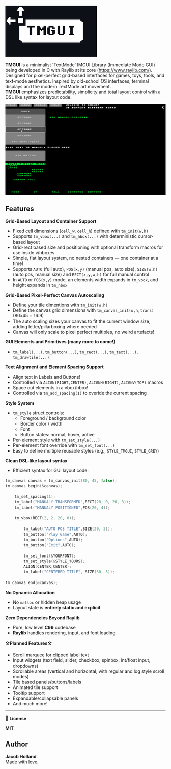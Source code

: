 
![TMGUI demo](LOGO.png)

**TMGUI** is a minimalist 'TextMode' IMGUI Library (Immediate Mode GUI) being developed in C with Raylib at its core (https://www.raylib.com/). Designed for pixel-perfect grid-based interfaces for games, toys, tools, and text-mode aesthetics. Inspired by old-school OS interfaces, terminal displays and the modern TextMode art movement.<br> 
**TMGUI** emphasizes predictability, simplicity and total layout control with a DSL like syntax for layout code.

![TMGUI demo](EXAMPLE.gif)

## Features
**Grid-Based Layout and Container Support**  
- Fixed cell dimensions (`cell_w`, `cell_h`) defined with `tm_init(w,h)` 
- Supports `tm_vbox(...)` and `tm_hbox(...)` with deterministic cursor-based layout 
- Grid-rect based size and positioning with optional transform macros for use inside v/hboxes  
- Simple, flat layout system, no nested containers — one container at a time! 
- Supports `AUTO` (full auto), `POS(x,y)` (manual pos, auto size), `SIZE(w,h)` (auto pos, manual size) and `RECT(x,y,w,h)` for full manual control
- In `AUTO` or `POS(x,y)` mode, an elements width expands in `tm_vbox`, and height expands in `tm_hbox`  

**Grid-Based Pixel-Perfect Canvas Autoscaling**
- Define your tile dimentions with `tm_init(w,h)` 
- Define the canvas grid dimensions with `tm_canvas_init(w,h,trans)` (80x45 = 16:9)
- The auto scaling sizes your canvas to fit the current window size, adding letter/pillarboxing where needed
- Canvas will only scale to pixel perfect multiples, no weird artefacts! 

**GUI Elements and Primitives (many more to come!)**  
- `tm_label(...)`, `tm_button(...)`, `tm_rect(...)`, `tm_text(...)`, `tm_drawtile(...)`  

**Text Alignment and Element Spacing Support**
- Align text in Labels and Buttons!  
- Controlled via `ALIGN(RIGHT,CENTER)`, `ALIGNH(RIGHT)`, `ALIGNV(TOP)` macros  
- Space out elements in a vbox/hbox!
- Controlled via `tm_add_spacing(1)` to overide the current spacing  

**Style System**  
- `tm_style` struct controls:
  - Foreground / background color
  - Border color / width
  - Font
  - Button states: normal, hover, active
- Per-element style with `tm_set_style(...)`
- Per-element font override with `tm_set_font(...)`
- Easy to define multiple reusable styles (e.g., `STYLE_TMGUI`, `STYLE_GREY`)

**Clean DSL-like layout syntax**  
- Efficient syntax for GUI layout code:  
  
```c
tm_canvas canvas = tm_canvas_init(80, 45, false);
tm_canvas_begin(&canvas);

    tm_set_spacing(1);
	tm_label("MANUALY TRANSFORMED",RECT(20, 0, 20, 3));
	tm_label("MANUALY POSITIONED",POS(20, 4));

	tm_vbox(RECT(2, 2, 20, 0));

		tm_label("AUTO POS TITLE",SIZE(20, 3));
		tm_button("Play Game",AUTO);
		tm_button("Options",AUTO);
		tm_button("Exit",AUTO);

		tm_set_font(&YOURFONT);
		tm_set_style(&STYLE_YOURS);
		ALIGN(CENTER,CENTER);
		tm_label("CENTERED TITLE", SIZE(30, 3));

tm_canvas_end(&canvas);
```
**No Dynamic Allocation**
- No `malloc` or hidden heap usage
- Layout state is **entirely static and explicit**

**Zero Dependencies Beyond Raylib**
- Pure, low level **C99** codebase
- **Raylib** handles rendering, input, and font loading

🛠️**Planned Features**🛠️

-  Scroll marquee for clipped label text  
-  Input widgets (text field, slider, checkbox, spinbox, int/float input, dropdowns)
-  Scrollable areas (vertical and horizontal, with regular and log style scroll modes)
-  Tile based panels/buttons/labels
-  Animated tile support
-  Tooltip support
-  Expandable/collapsable panels
-  And much more!

---

📄 **License**

**MIT**

## Author

**Jacob Holland**  
Made with love.



